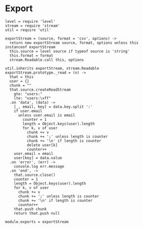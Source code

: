 # Export

    level = require 'level'
    stream = require 'stream'
    util = require 'util'

    exportStream = (source, format = 'csv', options) ->
      return new exportStream source, format, options unless this instanceof exportStream
      this.source = level source if typeof source is 'string'
      this.format = format
      stream.Readable.call this, options

    util.inherits exportStream, stream.Readable
    exportStream.prototype._read = (n) ->
      that = this
      user = {}
      chunk = ""
      that.source.createReadStream
        gte: "users:"
        lte: "users:\xff"
      .on 'data', (data) ->
        [_, email, key] = data.key.split ':'
        if user.email
          unless user.email is email
            counter = 1
            length = Object.keys(user).length
            for k, v of user
              chunk += v
              chunk += ';' unless length is counter
              chunk += '\n' if length is counter
              delete user[k]
              counter++
        user.email = email
        user[key] = data.value
      .on 'error', (err) ->
        console.log err.message
      .on 'end', ->
        that.source.close()
        counter = 1
        length = Object.keys(user).length
        for k, v of user
          chunk += v
          chunk += ';' unless length is counter
          chunk += '\n' if length is counter
          counter++
        that.push chunk
        return that.push null

    module.exports = exportStream
